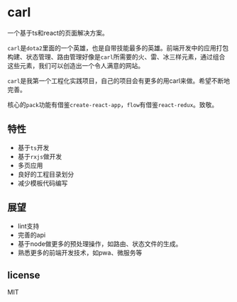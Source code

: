 # carl

一个基于ts和react的页面解决方案。

`carl`是`dota2`里面的一个英雄，也是自带技能最多的英雄。前端开发中的应用打包构建、状态管理、路由管理好像是`carl`所需要的火、雷、冰三样元素，通过组合这些元素，我们可以创造出一个令人满意的网站。

`carl`是我第一个工程化实践项目，自己的项目会有更多的用carl来做。希望不断地完善。

核心的`pack`功能有借鉴`create-react-app`，`flow`有借鉴`react-redux`。致敬。

## 特性

- 基于`ts`开发
- 基于`rxjs`做开发
- 多页应用
- 良好的工程目录划分
- 减少模板代码编写

## 展望

- lint支持
- 完善的api
- 基于node做更多的预处理操作，如路由、状态文件的生成。
- 熟悉更多的前端开发技术，如pwa、微服务等

## license

MIT
